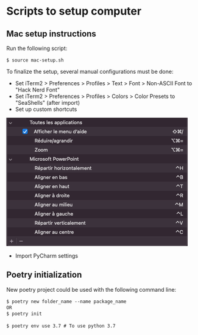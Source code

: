 # Scripts to setup computer

## Mac setup instructions
Run the following script:
```
$ source mac-setup.sh
```

To finalize the setup, several manual configurations must be done:
* Set iTerm2 > Preferences > Profiles > Text > Font > Non-ASCII Font to "Hack Nerd Font"
* Set iTerm2 > Preferences > Profiles > Colors > Color Presets to "SeaShells" (after import)
* Set up custom shortcuts

![custom_shortcuts](./screenshots/mac-custom-shortcuts.png)
* Import PyCharm settings

## Poetry initialization
New poetry project could be used with the following command line:
```
$ poetry new folder_name --name package_name
OR
$ poetry init

$ poetry env use 3.7 # To use python 3.7
```
